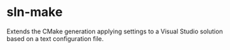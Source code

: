 # sln-make
 Extends the CMake generation applying settings to a Visual Studio solution based on a text configuration file.
